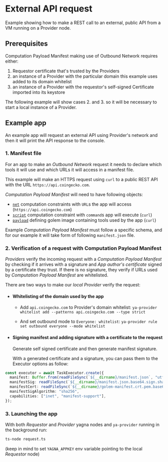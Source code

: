 # External API request

Example showing how to make a REST call to an external, public API from a VM running on a Provider node.

## Prerequisites

Computation Payload Manifest making use of Outbound Network requires either:

1. Requestor certificate that's trusted by the Providers
2. an instance of a Provider with the particular domain this example uses added to its domain whitelist
3. an instance of a Provider with the requestor's self-signed Certificate imported into its keystore

The following example will show cases 2. and 3. so it will be necessary to start a local instance of a Provider.

## Example app

An example app will request an external API using Provider's network and then it will print the API response to the console.

### 1. Manifest file

For an app to make an _Outbound Network_ request it needs to declare which tools it will use and which URLs it will access in a manifest file.

This example will make an HTTPS request using `curl` to a public REST API with the URL `https://api.coingecko.com`.

_Computation Payload Manifest_ will need to have following objects:

- [`net`](../vm-runtime/computation-payload-manifest.md#compmanifestnet--object) computation constraints with `URL`s the app will access (`https://api.coingecko.com`)
- [`script`](../vm-runtime/computation-payload-manifest.md#compmanifestscript) computation constraint with `command`s app will execute (`curl`)
- [`payload`](../vm-runtime/computation-payload-manifest.md#payload-object) defining golem image containing tools used by the app (`curl`)

Example _Computation Payload Manifest_ must follow a specific schema, and for our example it will take form of following `manifest.json` file.

### 2. Verification of a request with Computation Payload Manifest

_Providers_ verify the incoming request with a _Computation Payload Manifest_ by checking if it arrives with a signature and _App author's certificate_ signed by a certificate they trust. If there is no signature, they verify if URLs used by _Computation Payload Manifest_ are whitelisted.

There are two ways to make our _local_ _Provider_ verify the request:

- #### Whitelisting of the domain used by the app

  - Add `api.coingecko.com` to Provider's domain whitelist: `ya-provider whitelist add --patterns api.coingecko.com --type strict`

  - And set outbound mode to `Everyone: whitelist`: `ya-provider rule set outbound everyone --mode whitelist`

- #### Signing manifest and adding signature with a certificate to the request

  Generate self signed certificate and then generate manifest signature.

  With a generated certificate and a signature, you can pass them to the Executor options as follow:

```ts
const executor = await TaskExecutor.create({
  manifest: Buffer.from(readFileSync(`${__dirname}/manifest.json`, "utf-8")).toString("base64"),
  manifestSig: readFileSync(`${__dirname}/manifest.json.base64.sign.sha256.base64`, "utf-8"),
  manifestCert: readFileSync(`${__dirname}/golem-manifest.crt.pem.base64`, "utf-8"),
  manifestSigAlgorithm: "sha256",
  capabilities: ["inet", "manifest-support"],
});
```

### 3. Launching the app

With both _Requestor_ and _Provider_ yagna nodes and `ya-provider` running in the background run:

```sh
ts-node request.ts
```

(keep in mind to set `YAGNA_APPKEY` env variable pointing to the local _Requestor_ node)
